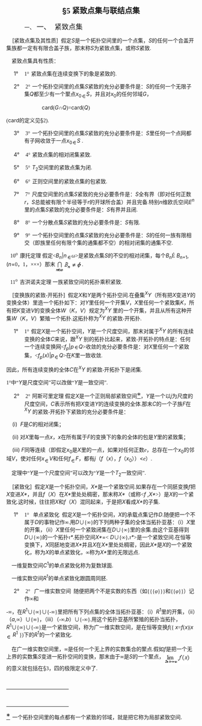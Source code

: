 <div class=Section1>
<p class=MsoNormal align=center style='text-align:center'><b><span lang=EN-US
style='font-size:15.0pt'>§</span></b><b><span lang=EN-US style='font-size:15.0pt;
font-family:宋体_GB2312'>5 </span></b><b><span lang=ZH-CN style='font-size:15.0pt;
font-family:宋体_GB2312'>紧致点集与联结点集</span></b></p>
<p class=MsoNormal style='margin-left:36.0pt;text-indent:0mm'><span lang=EN-US>一、<span
style='font:7.0pt "Times New Roman"'>&nbsp; </span></span><span lang=ZH-CN
style='font-size:14.0pt;font-family:宋体_GB2312'>一、</span><span lang=EN-US
style='font-size:7.0pt'>&nbsp;&nbsp;&nbsp; </span><span lang=ZH-CN
style='font-size:14.0pt;font-family:宋体_GB2312'>紧致点集</span></p>
<p class=MsoNormal><span lang=EN-US>&nbsp;&nbsp;&nbsp; [</span><span
lang=ZH-CN style='font-family:宋体_GB2312'>紧致点集及其性质</span><span lang=EN-US>] </span><span
lang=EN-US style='font-family:宋体_GB2312'>&nbsp;</span><span lang=ZH-CN
style='font-family:宋体_GB2312'>假定</span><i><span lang=EN-US>S</span></i><span
lang=ZH-CN style='font-family:宋体_GB2312'>是一个拓扑空间里的一个点集，</span><i><span
lang=EN-US>S</span></i><span lang=ZH-CN style='font-family:宋体_GB2312'>的任何一个合盖开集族都一定有有限合盖子族，那末称</span><i><span
lang=EN-US>S</span></i><span lang=ZH-CN style='font-family:宋体_GB2312'>为紧致点集，或称</span><i><span
lang=EN-US>S</span></i><span lang=ZH-CN style='font-family:宋体_GB2312'>紧致</span><span
lang=EN-US style='font-family:宋体_GB2312'>.</span></p>
<p class=MsoNormal><span lang=EN-US style='font-family:宋体_GB2312'>&nbsp;&nbsp;&nbsp;
</span><span lang=ZH-CN style='font-family:宋体_GB2312'>紧致点集具有性质：</span></p>
<p class=MsoNormal style='margin-left:36.0pt;text-indent:-21.25pt'><span
lang=EN-US>1°<span style='font:7.0pt "Times New Roman"'>&nbsp;&nbsp;&nbsp;&nbsp;&nbsp;&nbsp;
</span></span><span lang=EN-US style='font-family:宋体_GB2312'>1</span><span
lang=ZH-CN style='font-family:宋体_GB2312'>°</span><span lang=EN-US
style='font-size:7.0pt'>&nbsp; </span><span lang=ZH-CN style='font-family:宋体_GB2312'>紧致点集在连续变换下的象是紧致的</span><span
lang=EN-US style='font-family:宋体_GB2312'>.</span></p>
<p class=MsoNormal style='margin-left:36.0pt;text-indent:-21.25pt'><span
lang=EN-US>2°<span style='font:7.0pt "Times New Roman"'>&nbsp;&nbsp;&nbsp;&nbsp;&nbsp;&nbsp;
</span></span><span lang=EN-US style='font-family:宋体_GB2312'>2</span><span
lang=ZH-CN style='font-family:宋体_GB2312'>°</span><span lang=EN-US
style='font-size:7.0pt'>&nbsp; </span><span lang=ZH-CN style='font-family:宋体_GB2312'>一个拓扑空间里的点集</span><i><span
lang=EN-US>S</span></i><span lang=ZH-CN style='font-family:宋体_GB2312'>紧致的充分必要条件是：</span><i><span
lang=EN-US>S</span></i><span lang=ZH-CN style='font-family:宋体_GB2312'>的任何一个无限子集</span><i><span
lang=EN-US>Q</span></i><span lang=ZH-CN style='font-family:宋体_GB2312'>都至少有一个聚点</span><i><span
lang=EN-US>x</span></i><sub><span lang=EN-US>0</span></sub><i><sub><span
lang=EN-US style='font-family:宋体_GB2312'><img width=13 height=13
src="res/17e9d95da129bdd93c34fb6cc6aaaa52_5984_files/image002.gif"
u1:shapes="_x0000_i1025" align=absmiddle></span></sub><span lang=EN-US>S</span></i><span
lang=ZH-CN style='font-family:宋体_GB2312'>，并且对</span><i><span lang=EN-US>x</span></i><sub><span
lang=EN-US>0</span></sub><span lang=ZH-CN style='font-family:宋体_GB2312'>的任何邻域</span><i><span
lang=EN-US>G</span></i><span lang=ZH-CN style='font-family:宋体_GB2312'>，</span></p>
<p class=MsoNormal><span lang=EN-US>&nbsp;&nbsp;&nbsp;&nbsp;&nbsp;&nbsp;&nbsp;&nbsp;&nbsp;&nbsp;&nbsp;&nbsp;&nbsp;&nbsp;&nbsp;&nbsp;&nbsp;&nbsp;&nbsp;&nbsp;&nbsp;&nbsp;&nbsp;
card</span><span lang=EN-US style='font-family:宋体_GB2312'>(</span><i><span
lang=EN-US>G</span></i><span lang=ZH-CN style='font-family:宋体_GB2312'>∩</span><i><span
lang=EN-US>Q</span></i><span lang=EN-US style='font-family:宋体_GB2312'>)=</span><span
lang=EN-US>card</span><span lang=EN-US style='font-family:宋体_GB2312'>(</span><i><span
lang=EN-US>Q</span></i><span lang=EN-US style='font-family:宋体_GB2312'>)</span></p>
<p class=MsoNormal><span lang=EN-US style='font-family:宋体_GB2312'>(</span><span
lang=EN-US>card</span><span lang=ZH-CN style='font-family:宋体_GB2312'>的定义见</span><span
lang=EN-US>§</span><span lang=EN-US style='font-family:宋体_GB2312'>2).</span></p>
<p class=MsoNormal style='margin-left:36.0pt;text-indent:-21.25pt'><span
lang=EN-US>3°<span style='font:7.0pt "Times New Roman"'>&nbsp;&nbsp;&nbsp;&nbsp;&nbsp;&nbsp;
</span></span><span lang=EN-US style='font-family:宋体_GB2312'>3</span><span
lang=ZH-CN style='font-family:宋体_GB2312'>°</span><span lang=EN-US
style='font-size:7.0pt'>&nbsp; </span><span lang=ZH-CN style='font-family:宋体_GB2312'>一个拓扑空间里的点集</span><i><span
lang=EN-US>S</span></i><span lang=ZH-CN style='font-family:宋体_GB2312'>紧致的充分必要条件是：</span><i><span
lang=EN-US>S</span></i><span lang=ZH-CN style='font-family:宋体_GB2312'>里任何一个点网都有子网收敛于一点</span><i><span
lang=EN-US>x</span></i><sub><span lang=EN-US>0</span></sub><i><sub><span
lang=EN-US style='font-family:宋体_GB2312'><img width=13 height=13
src="res/17e9d95da129bdd93c34fb6cc6aaaa52_5984_files/image003.gif"
u1:shapes="_x0000_i1030" align=absmiddle></span></sub><span lang=EN-US>S </span></i><span
lang=EN-US style='font-family:宋体_GB2312'>.</span></p>
<p class=MsoNormal style='margin-left:36.0pt;text-indent:-21.25pt'><span
lang=EN-US>4°<span style='font:7.0pt "Times New Roman"'>&nbsp;&nbsp;&nbsp;&nbsp;&nbsp;&nbsp;
</span></span><span lang=EN-US style='font-family:宋体_GB2312'>4</span><span
lang=ZH-CN style='font-family:宋体_GB2312'>°</span><span lang=EN-US
style='font-size:7.0pt'>&nbsp; </span><span lang=ZH-CN style='font-family:宋体_GB2312'>紧致点集的相对闭集紧致</span><span
lang=EN-US style='font-family:宋体_GB2312'>.</span></p>
<p class=MsoNormal style='margin-left:36.0pt;text-indent:-21.25pt'><span
lang=EN-US>5°<span style='font:7.0pt "Times New Roman"'>&nbsp;&nbsp;&nbsp;&nbsp;&nbsp;&nbsp;
</span></span><span lang=EN-US style='font-family:宋体_GB2312'>5</span><span
lang=ZH-CN style='font-family:宋体_GB2312'>°</span><span lang=EN-US
style='font-size:7.0pt'>&nbsp; </span><i><span lang=EN-US>T</span></i><sub><span
lang=EN-US>2</span></sub><span lang=ZH-CN style='font-family:宋体_GB2312'>空间里的紧致点集为闭</span><span
lang=EN-US style='font-family:宋体_GB2312'>.</span></p>
<p class=MsoNormal style='margin-left:36.0pt;text-indent:-21.25pt'><span
lang=EN-US>6°<span style='font:7.0pt "Times New Roman"'>&nbsp;&nbsp;&nbsp;&nbsp;&nbsp;&nbsp;
</span></span><span lang=EN-US style='font-family:宋体_GB2312'>6</span><span
lang=ZH-CN style='font-family:宋体_GB2312'>°</span><span lang=EN-US
style='font-size:7.0pt'>&nbsp; </span><span lang=ZH-CN style='font-family:宋体_GB2312'>正则空间里的紧致点集的包紧致</span><span
lang=EN-US style='font-family:宋体_GB2312'>.</span></p>
<p class=MsoNormal style='margin-left:36.0pt;text-indent:-21.25pt'><span
lang=EN-US>7°<span style='font:7.0pt "Times New Roman"'>&nbsp;&nbsp;&nbsp;&nbsp;&nbsp;&nbsp;
</span></span><span lang=EN-US style='font-family:宋体_GB2312'>7</span><span
lang=ZH-CN style='font-family:宋体_GB2312'>°</span><span lang=EN-US
style='font-size:7.0pt'>&nbsp; </span><span lang=ZH-CN style='font-family:宋体_GB2312'>尺度空间里的点集</span><i><span
lang=EN-US>S</span></i><span lang=ZH-CN style='font-family:宋体_GB2312'>紧致的充分必要条件是：</span><i><span
lang=EN-US>S</span></i><span lang=ZH-CN style='font-family:宋体_GB2312'>全有界（即对任何正数</span><i><span
lang=EN-US>r</span></i><span lang=ZH-CN style='font-family:宋体_GB2312'>，</span><i><span
lang=EN-US>S</span></i><span lang=ZH-CN style='font-family:宋体_GB2312'>总能被有限个半径等于</span><i><span
lang=EN-US>r</span></i><span lang=ZH-CN style='font-family:宋体_GB2312'>的开球所合盖）并且完备</span><span
lang=EN-US style='font-family:宋体_GB2312'>.</span><span lang=ZH-CN
style='font-family:宋体_GB2312'>特别</span><i><span lang=EN-US>n</span></i><span
lang=ZH-CN style='font-family:宋体_GB2312'>维欧氏空间</span><i><span lang=EN-US>E<sup>n</sup></span></i><span
lang=ZH-CN style='font-family:宋体_GB2312'>里的点集</span><i><span lang=EN-US>S</span></i><span
lang=ZH-CN style='font-family:宋体_GB2312'>紧致的充分必要条件是：</span><i><span lang=EN-US>S</span></i><span
lang=ZH-CN style='font-family:宋体_GB2312'>有界并且闭</span><span lang=EN-US
style='font-family:宋体_GB2312'>.</span></p>
<p class=MsoNormal style='margin-left:36.0pt;text-indent:-21.25pt'><span
lang=EN-US>8°<span style='font:7.0pt "Times New Roman"'>&nbsp;&nbsp;&nbsp;&nbsp;&nbsp;&nbsp;
</span></span><span lang=EN-US style='font-family:宋体_GB2312'>8</span><span
lang=ZH-CN style='font-family:宋体_GB2312'>°</span><span lang=EN-US
style='font-size:7.0pt'>&nbsp; </span><span lang=ZH-CN style='font-family:宋体_GB2312'>一个分散点集</span><i><span
lang=EN-US>S</span></i><span lang=ZH-CN style='font-family:宋体_GB2312'>紧致的充分必要条件是：</span><i><span
lang=EN-US>S</span></i><span lang=ZH-CN style='font-family:宋体_GB2312'>有限</span><span
lang=EN-US style='font-family:宋体_GB2312'>.</span></p>
<p class=MsoNormal style='margin-left:36.0pt;text-indent:-21.25pt'><span
lang=EN-US>9°<span style='font:7.0pt "Times New Roman"'>&nbsp;&nbsp;&nbsp;&nbsp;&nbsp;&nbsp;
</span></span><span lang=EN-US style='font-family:宋体_GB2312'>9</span><span
lang=ZH-CN style='font-family:宋体_GB2312'>°</span><span lang=EN-US
style='font-size:7.0pt'>&nbsp; </span><span lang=ZH-CN style='font-family:宋体_GB2312'>一个拓扑空间里的点集</span><i><span
lang=EN-US>S</span></i><span lang=ZH-CN style='font-family:宋体_GB2312'>紧致的充分必要条件是：</span><i><span
lang=EN-US>S</span></i><span lang=ZH-CN style='font-family:宋体_GB2312'>的任何一族有限相交（即族里任何有限个集的通集都不空）的相对闭集的通集不空</span><span
lang=EN-US style='font-family:宋体_GB2312'>.</span></p>
<p class=MsoNormal><span lang=EN-US style='font-family:宋体_GB2312'>&nbsp;&nbsp;
10<sup>o&nbsp; </sup></span><span lang=ZH-CN style='font-family:宋体_GB2312'>康托定理
假定</span><span lang=EN-US style='font-family:宋体_GB2312'>&lt;</span><i><span
lang=EN-US>B<sub>n</sub></span></i><span lang=EN-US>|<i>n</i></span><i><sub><span
lang=EN-US style='font-family:宋体_GB2312'><img width=13 height=13
src="res/17e9d95da129bdd93c34fb6cc6aaaa52_5984_files/image004.gif"
u1:shapes="_x0000_i1031" align=absmiddle></span></sub></i><i><span lang=ZH-CN
style='font-family:宋体_GB2312'>ω</span></i><span lang=EN-US style='font-family:
宋体_GB2312'>&gt;</span><span lang=ZH-CN style='font-family:宋体_GB2312'>是紧致点集</span><i><span
lang=EN-US>S</span></i><span lang=ZH-CN style='font-family:宋体_GB2312'>的不空的相对闭集，每个</span><i><span
lang=EN-US>B<sub>n</sub></span></i><span lang=EN-US style='font-family:Symbol'>&Eacute;</span><i><span
lang=EN-US> B<sub>n</sub></span></i><sub><span lang=EN-US>+1</span></sub><span
lang=EN-US>,(<i>n</i>=</span><span lang=EN-US style='font-family:宋体_GB2312'>0</span><span
lang=ZH-CN style='font-family:宋体_GB2312'>，</span><span lang=EN-US
style='font-family:宋体_GB2312'>1</span><span lang=ZH-CN style='font-family:宋体_GB2312'>，</span><span
lang=EN-US style='font-family:Symbol'>×××</span><span lang=ZH-CN
style='font-family:宋体_GB2312'>）那末</span><sub><span lang=EN-US style='font-family:
宋体_GB2312'><img width=71 height=32
src="res/17e9d95da129bdd93c34fb6cc6aaaa52_5984_files/image006.gif"
u1:shapes="_x0000_i1032" align=absmiddle></span></sub><span lang=EN-US
style='font-family:宋体_GB2312'>.</span></p>
<p class=MsoNormal><span lang=EN-US style='font-family:宋体_GB2312'>&nbsp;&nbsp;
11<sup>o&nbsp; </sup></span><span lang=ZH-CN style='font-family:宋体_GB2312'>吉洪诺夫定理
一族紧致空间的拓扑乘积紧致</span><span lang=EN-US style='font-family:宋体_GB2312'>.</span></p>
<p class=MsoNormal><span lang=EN-US>&nbsp;&nbsp;&nbsp; [</span><span
lang=ZH-CN style='font-family:宋体_GB2312'>变换族的紧致</span><span lang=EN-US
style='font-family:宋体_GB2312'>-</span><span lang=ZH-CN style='font-family:宋体_GB2312'>开拓扑</span><span
lang=EN-US>] </span><span lang=EN-US style='font-family:宋体_GB2312'>&nbsp;</span><span
lang=ZH-CN style='font-family:宋体_GB2312'>假定</span><i><span lang=EN-US>X</span></i><span
lang=ZH-CN style='font-family:宋体_GB2312'>和</span><i><span lang=EN-US>Y</span></i><span
lang=ZH-CN style='font-family:宋体_GB2312'>是两个拓扑空间</span><span lang=EN-US
style='font-family:宋体_GB2312'>.</span><span lang=ZH-CN style='font-family:宋体_GB2312'>在叠集</span><i><sup><span
lang=EN-US>X</span></sup><span lang=EN-US>Y</span></i><span lang=ZH-CN
style='font-family:宋体_GB2312'>（所有把</span><i><span lang=EN-US>X</span></i><span
lang=ZH-CN style='font-family:宋体_GB2312'>变进</span><i><span lang=EN-US>Y</span></i><span
lang=ZH-CN style='font-family:宋体_GB2312'>的变换全体）里造一个拓扑如下：对</span><i><span
lang=EN-US>Y</span></i><span lang=ZH-CN style='font-family:宋体_GB2312'>里任何一个开集</span><i><span
lang=EN-US>V</span></i><span lang=ZH-CN style='font-family:宋体_GB2312'>，</span><i><span
lang=EN-US>X</span></i><span lang=ZH-CN style='font-family:宋体_GB2312'>里任何一个紧致集</span><i><span
lang=EN-US>K</span></i><span lang=ZH-CN style='font-family:宋体_GB2312'>，所有把</span><i><span
lang=EN-US>K</span></i><span lang=ZH-CN style='font-family:宋体_GB2312'>变进</span><i><span
lang=EN-US>V</span></i><span lang=ZH-CN style='font-family:宋体_GB2312'>的变换全体</span><i><span
lang=EN-US>W</span></i><span lang=ZH-CN style='font-family:宋体_GB2312'>（</span><i><span
lang=EN-US>K</span></i><span lang=ZH-CN style='font-family:宋体_GB2312'>，</span><i><span
lang=EN-US>V</span></i><span lang=ZH-CN style='font-family:宋体_GB2312'>）规定为</span><i><sup><span
lang=EN-US>X</span></sup><span lang=EN-US>Y </span></i><span lang=ZH-CN
style='font-family:宋体_GB2312'>里的一个开集，并且从所有这种开集</span><i><span lang=EN-US>W</span></i><span
lang=ZH-CN style='font-family:宋体_GB2312'>（</span><i><span lang=EN-US>K</span></i><span
lang=ZH-CN style='font-family:宋体_GB2312'>，</span><i><span lang=EN-US>V</span></i><span
lang=ZH-CN style='font-family:宋体_GB2312'>）繁殖一个拓扑</span><span lang=EN-US
style='font-family:宋体_GB2312'>.</span><span lang=ZH-CN style='font-family:宋体_GB2312'>这拓扑称为</span><i><sup><span
lang=EN-US>X</span></sup><span lang=EN-US>Y </span></i><span lang=ZH-CN
style='font-family:宋体_GB2312'>的紧致</span><span lang=EN-US style='font-family:
宋体_GB2312'>-</span><span lang=ZH-CN style='font-family:宋体_GB2312'>开拓扑</span><span
lang=EN-US style='font-family:宋体_GB2312'>.</span></p>
<p class=MsoNormal style='margin-left:36.0pt;text-indent:-21.25pt'><span
lang=EN-US>1°<span style='font:7.0pt "Times New Roman"'>&nbsp;&nbsp;&nbsp;&nbsp;&nbsp;&nbsp;
</span></span><span lang=EN-US style='font-family:宋体_GB2312'>1</span><span
lang=ZH-CN style='font-family:宋体_GB2312'>°</span><span lang=EN-US
style='font-size:7.0pt'>&nbsp; </span><span lang=ZH-CN style='font-family:宋体_GB2312'>假定</span><i><span
lang=EN-US>X</span></i><span lang=ZH-CN style='font-family:宋体_GB2312'>是一个拓扑空间，</span><i><span
lang=EN-US>Y</span></i><span lang=ZH-CN style='font-family:宋体_GB2312'>是一个尺度空间，那末对属于</span><i><sup><span
lang=EN-US>X</span></sup><span lang=EN-US>Y </span></i><span lang=ZH-CN
style='font-family:宋体_GB2312'>的所有连续变换的全体</span><i><span lang=EN-US>C</span></i><span
lang=ZH-CN style='font-family:宋体_GB2312'>来说，跟</span><i><sup><span lang=EN-US>X</span></sup><span
lang=EN-US>Y </span></i><span lang=ZH-CN style='font-family:宋体_GB2312'>别的拓扑比起来，紧致</span><span
lang=EN-US style='font-family:宋体_GB2312'>-</span><span lang=ZH-CN
style='font-family:宋体_GB2312'>开拓扑的特点是：任何一个连续变换网</span><span lang=EN-US
style='font-family:宋体_GB2312'>&lt;</span><i><span lang=EN-US>f<sub>p</sub></span></i><span
lang=EN-US>|<i>p</i></span><i><sub><span lang=EN-US style='font-family:宋体_GB2312'><img
width=13 height=13 src="res/17e9d95da129bdd93c34fb6cc6aaaa52_5984_files/image007.gif"
u1:shapes="_x0000_i1033"></span></sub><span lang=EN-US>Q</span></i><span
lang=EN-US style='font-family:宋体_GB2312'>&gt;</span><span lang=ZH-CN
style='font-family:宋体_GB2312'>收敛的充分必要条件是：对</span><i><span lang=EN-US>X</span></i><span
lang=ZH-CN style='font-family:宋体_GB2312'>里任何一个紧致集，</span><span lang=EN-US
style='font-family:宋体_GB2312'>&lt;</span><i><span lang=EN-US>f<sub>p</sub></span></i><span
lang=EN-US>(<i>x</i>)|<i>p</i></span><i><sub><span lang=EN-US style='font-family:
宋体_GB2312'><img width=13 height=13
src="res/17e9d95da129bdd93c34fb6cc6aaaa52_5984_files/image008.gif"
u1:shapes="_x0000_i1034" align=absmiddle></span></sub><span lang=EN-US>Q</span></i><span
lang=EN-US style='font-family:宋体_GB2312'>&gt;</span><span lang=ZH-CN
style='font-family:宋体_GB2312'>在</span><i><span lang=EN-US>K</span></i><span
lang=ZH-CN style='font-family:宋体_GB2312'>里一致收敛</span><span lang=EN-US
style='font-family:宋体_GB2312'>.</span></p>
<p class=MsoNormal><span lang=ZH-CN style='font-family:宋体_GB2312'>因此，所有连续变换的全体</span><i><span
lang=EN-US>C</span></i><span lang=ZH-CN style='font-family:宋体_GB2312'>在</span><i><sup><span
lang=EN-US>X</span></sup><span lang=EN-US>Y </span></i><span lang=ZH-CN
style='font-family:宋体_GB2312'>的紧致</span><span lang=EN-US style='font-family:
宋体_GB2312'>-</span><span lang=ZH-CN style='font-family:宋体_GB2312'>开拓扑下是闭集</span><span
lang=EN-US style='font-family:宋体_GB2312'>.</span></p>
<p class=MsoNormal><span lang=EN-US style='font-family:宋体_GB2312'>1</span><span
lang=EN-US style='font-family:Symbol'>°</span><span lang=ZH-CN
style='font-family:宋体_GB2312'>中“</span><i><span lang=EN-US>Y</span></i><span
lang=ZH-CN style='font-family:宋体_GB2312'>是尺度空间”可以改做“</span><i><span lang=EN-US>Y</span></i><span
lang=ZH-CN style='font-family:宋体_GB2312'>是一致空间”</span><span lang=EN-US
style='font-family:宋体_GB2312'>.</span></p>
<p class=MsoNormal style='margin-left:36.0pt;text-indent:-21.25pt'><span
lang=EN-US>2°<span style='font:7.0pt "Times New Roman"'>&nbsp;&nbsp;&nbsp;&nbsp;&nbsp;&nbsp;
</span></span><span lang=EN-US style='font-family:宋体_GB2312'>2</span><span
lang=ZH-CN style='font-family:宋体_GB2312'>°</span><span lang=EN-US
style='font-size:7.0pt'>&nbsp; </span><span lang=ZH-CN style='font-family:宋体_GB2312'>阿斯可里定理
假定</span><i><span lang=EN-US>X</span></i><span lang=ZH-CN style='font-family:
宋体_GB2312'>是一个正则局部紧致空间</span><a href="#None" name="_ftnref1" title=""><span
class=MsoFootnoteReference><span lang=EN-US style='font-size:15.0pt;font-family:
宋体_GB2312'>*</span></span></a><span lang=ZH-CN style='font-family:宋体_GB2312'>，</span><i><span
lang=EN-US>Y</span></i><span lang=ZH-CN style='font-family:宋体_GB2312'>是一个以</span><i><span
lang=EN-US>j</span></i><span lang=ZH-CN style='font-family:宋体_GB2312'>为尺度的尺度空间，</span><i><span
lang=EN-US>C</span></i><span lang=ZH-CN style='font-family:宋体_GB2312'>表示所有把</span><i><span
lang=EN-US>X</span></i><span lang=ZH-CN style='font-family:宋体_GB2312'>变进</span><i><span
lang=EN-US>Y</span></i><span lang=ZH-CN style='font-family:宋体_GB2312'>的连续变换的全体</span><span
lang=EN-US style='font-family:宋体_GB2312'>.</span><span lang=ZH-CN
style='font-family:宋体_GB2312'>那末</span><i><span lang=EN-US>C</span></i><span
lang=ZH-CN style='font-family:宋体_GB2312'>的一个子族</span><i><span lang=EN-US>F</span></i><span
lang=ZH-CN style='font-family:宋体_GB2312'>在</span><i><sup><span lang=EN-US>X</span></sup><span
lang=EN-US>Y </span></i><span lang=ZH-CN style='font-family:宋体_GB2312'>的紧致</span><span
lang=EN-US style='font-family:宋体_GB2312'>-</span><span lang=ZH-CN
style='font-family:宋体_GB2312'>开拓扑下紧致的充分必要条件是：</span></p>
<p class=MsoNormal><span lang=EN-US>&nbsp;&nbsp;&nbsp; (i) <i>&nbsp;F</i></span><span
lang=ZH-CN style='font-family:宋体_GB2312'>是</span><i><span lang=EN-US>C</span></i><span
lang=ZH-CN style='font-family:宋体_GB2312'>的相对闭集；</span></p>
<p class=MsoNormal><span lang=EN-US>&nbsp;&nbsp;&nbsp; (ii)</span><span
lang=EN-US style='font-family:宋体_GB2312'> </span><span lang=ZH-CN
style='font-family:宋体_GB2312'>对</span><i><span lang=EN-US>X</span></i><span
lang=ZH-CN style='font-family:宋体_GB2312'>里每一点</span><i><span lang=EN-US>x</span></i><span
lang=ZH-CN style='font-family:宋体_GB2312'>，</span><i><span lang=EN-US>x</span></i><span
lang=ZH-CN style='font-family:宋体_GB2312'>在所有属于</span><i><span lang=EN-US>F</span></i><span
lang=ZH-CN style='font-family:宋体_GB2312'>的变换下的象的全体的包是</span><i><span
lang=EN-US>Y</span></i><span lang=ZH-CN style='font-family:宋体_GB2312'>里的紧致集；</span></p>
<p class=MsoNormal><span lang=EN-US>&nbsp;&nbsp;&nbsp; (iii) <i>F</i></span><span
lang=ZH-CN style='font-family:宋体_GB2312'>同等连续（即假定</span><i><span lang=EN-US>x</span></i><sub><span
lang=EN-US>0</span></sub><span lang=ZH-CN style='font-family:宋体_GB2312'>是</span><i><span
lang=EN-US>X</span></i><span lang=ZH-CN style='font-family:宋体_GB2312'>里的一点，如果对任何正数</span><i><span
lang=EN-US style='font-family:Symbol'>e</span></i><span lang=ZH-CN
style='font-family:宋体_GB2312'>，总存在一个</span><i><span lang=EN-US>x</span></i><sub><span
lang=EN-US>0</span></sub><span lang=ZH-CN style='font-family:宋体_GB2312'>的邻域</span><i><span
lang=EN-US>V</span></i><span lang=ZH-CN style='font-family:宋体_GB2312'>，使对任何</span><i><span
lang=EN-US>x</span></i><i><sub><span lang=EN-US style='font-family:宋体_GB2312'><img
width=13 height=13 src="res/17e9d95da129bdd93c34fb6cc6aaaa52_5984_files/image009.gif"
u1:shapes="_x0000_i1035" align=absmiddle></span></sub><span lang=EN-US>V</span></i><span
lang=ZH-CN style='font-family:宋体_GB2312'>和任何</span><i><span lang=EN-US>f</span></i><i><sub><span
lang=EN-US style='font-family:宋体_GB2312'><img width=13 height=13
src="res/17e9d95da129bdd93c34fb6cc6aaaa52_5984_files/image010.gif"
u1:shapes="_x0000_i1036" align=absmiddle></span></sub><span lang=EN-US>F</span></i><span
lang=ZH-CN style='font-family:宋体_GB2312'>，都有</span><i><span lang=EN-US>j</span></i><span
lang=ZH-CN style='font-family:宋体_GB2312'>（</span><i><span lang=EN-US>f</span></i><span
lang=ZH-CN style='font-family:宋体_GB2312'>（</span><i><span lang=EN-US>x</span></i><span
lang=ZH-CN style='font-family:宋体_GB2312'>），</span><i><span lang=EN-US>f</span></i><span
lang=ZH-CN style='font-family:宋体_GB2312'>（</span><i><span lang=EN-US>x</span></i><sub><span
lang=EN-US>0</span></sub><span lang=ZH-CN style='font-family:宋体_GB2312'>））</span><span
lang=EN-US>&lt;</span><i><span lang=EN-US style='font-family:Symbol'>e</span></i><span
lang=ZH-CN style='font-family:宋体_GB2312'>）</span><span lang=EN-US
style='font-family:宋体_GB2312'>.</span></p>
<p class=MsoNormal><span lang=EN-US style='font-family:宋体_GB2312'>&nbsp;&nbsp;&nbsp;
</span><span lang=ZH-CN style='font-family:宋体_GB2312'>定理中“</span><i><span
lang=EN-US>Y</span></i><span lang=ZH-CN style='font-family:宋体_GB2312'>是一个尺度空间”可以改为“</span><i><span
lang=EN-US>Y</span></i><span lang=ZH-CN style='font-family:宋体_GB2312'>是一个</span><i><span
lang=EN-US>T</span></i><sub><span lang=EN-US>2</span></sub><span lang=ZH-CN
style='font-family:宋体_GB2312'>一致空间”</span><span lang=EN-US style='font-family:
宋体_GB2312'>.</span></p>
<p class=MsoNormal><span lang=EN-US>&nbsp;&nbsp;&nbsp; [</span><span
lang=ZH-CN style='font-family:宋体_GB2312'>紧致化</span><span lang=EN-US>] </span><span
lang=EN-US style='font-family:宋体_GB2312'>&nbsp;</span><span lang=ZH-CN
style='font-family:宋体_GB2312'>假定</span><i><span lang=EN-US>X</span></i><span
lang=ZH-CN style='font-family:宋体_GB2312'>是一个拓扑空间，</span><i><span lang=EN-US>X*</span></i><span
lang=ZH-CN style='font-family:宋体_GB2312'>是一个紧致空间</span><span lang=EN-US
style='font-family:宋体_GB2312'>.</span><span lang=ZH-CN style='font-family:宋体_GB2312'>如果存在一个同胚变换</span><i><span
lang=EN-US>f</span></i><span lang=ZH-CN style='font-family:宋体_GB2312'>把</span><i><span
lang=EN-US>X</span></i><span lang=ZH-CN style='font-family:宋体_GB2312'>变进</span><i><span
lang=EN-US>X*</span></i><span lang=ZH-CN style='font-family:宋体_GB2312'>，并且</span><i><span
lang=EN-US>f</span></i><span lang=ZH-CN style='font-family:宋体_GB2312'>（</span><i><span
lang=EN-US>X</span></i><span lang=ZH-CN style='font-family:宋体_GB2312'>）在</span><i><span
lang=EN-US>X*</span></i><span lang=ZH-CN style='font-family:宋体_GB2312'>里处处稠密，那末称</span><i><span
lang=EN-US>X*</span></i><span lang=ZH-CN style='font-family:宋体_GB2312'>（或称</span><span
lang=EN-US style='font-family:宋体_GB2312'>&lt;</span><i><span lang=EN-US>f </span></i><span
lang=EN-US>,<i>X*</i></span><span lang=EN-US style='font-family:宋体_GB2312'>&gt;</span><span
lang=ZH-CN style='font-family:宋体_GB2312'>）是</span><i><span lang=EN-US>X</span></i><span
lang=ZH-CN style='font-family:宋体_GB2312'>的一个紧致化</span><span lang=EN-US
style='font-family:宋体_GB2312'>.</span><span lang=ZH-CN style='font-family:宋体_GB2312'>这时候，往往把</span><i><span
lang=EN-US>X</span></i><span lang=ZH-CN style='font-family:宋体_GB2312'>和</span><i><span
lang=EN-US>f</span></i><span lang=ZH-CN style='font-family:宋体_GB2312'>（</span><i><span
lang=EN-US>X</span></i><span lang=ZH-CN style='font-family:宋体_GB2312'>）混同起来，于是把</span><i><span
lang=EN-US>X</span></i><span lang=ZH-CN style='font-family:宋体_GB2312'>看成</span><i><span
lang=EN-US>X*</span></i><span lang=ZH-CN style='font-family:宋体_GB2312'>的子集</span><span
lang=EN-US style='font-family:宋体_GB2312'>.</span></p>
<p class=MsoNormal style='margin-left:36.0pt;text-indent:-21.25pt'><span
lang=EN-US>1°<span style='font:7.0pt "Times New Roman"'>&nbsp;&nbsp;&nbsp;&nbsp;&nbsp;&nbsp;
</span></span><span lang=EN-US style='font-family:宋体_GB2312'>1</span><span
lang=ZH-CN style='font-family:宋体_GB2312'>°</span><span lang=EN-US
style='font-size:7.0pt'>&nbsp;&nbsp;&nbsp; </span><span lang=ZH-CN
style='font-family:宋体_GB2312'>单点紧致化</span><span lang=EN-US style='font-family:
宋体_GB2312'>&nbsp; </span><span lang=ZH-CN style='font-family:宋体_GB2312'>假定</span><i><span
lang=EN-US>X</span></i><span lang=ZH-CN style='font-family:宋体_GB2312'>是一个拓扑空间，</span><i><span
lang=EN-US>X</span></i><span lang=ZH-CN style='font-family:宋体_GB2312'>的承载点集记作</span><i><span
lang=EN-US>D</span></i><span lang=EN-US style='font-family:宋体_GB2312'>.</span><span
lang=ZH-CN style='font-family:宋体_GB2312'>随便把一个不属于</span><i><span lang=EN-US>D</span></i><span
lang=ZH-CN style='font-family:宋体_GB2312'>的事物记作∞</span><span lang=EN-US
style='font-family:宋体_GB2312'>.</span><span lang=ZH-CN style='font-family:宋体_GB2312'>用</span><i><span
lang=EN-US>D</span></i><span lang=ZH-CN style='font-family:宋体_GB2312'>∪</span><span
lang=EN-US style='font-family:宋体_GB2312'>{</span><span lang=ZH-CN
style='font-family:宋体_GB2312'>∞</span><span lang=EN-US style='font-family:宋体_GB2312'>}</span><span
lang=ZH-CN style='font-family:宋体_GB2312'>的下列两种子集的全体当拓扑亚基：（</span><span
lang=EN-US>i</span><span lang=ZH-CN style='font-family:宋体_GB2312'>）</span><i><span
lang=EN-US>X</span></i><span lang=ZH-CN style='font-family:宋体_GB2312'>里的开集，（</span><span
lang=EN-US>ii</span><span lang=ZH-CN style='font-family:宋体_GB2312'>）</span><i><span
lang=EN-US>X</span></i><span lang=ZH-CN style='font-family:宋体_GB2312'>里任何一个紧致闭集在</span><i><span
lang=EN-US>D</span></i><span lang=ZH-CN style='font-family:宋体_GB2312'>∪</span><span
lang=EN-US style='font-family:宋体_GB2312'>{</span><span lang=ZH-CN
style='font-family:宋体_GB2312'>∞</span><span lang=EN-US style='font-family:宋体_GB2312'>}</span><span
lang=ZH-CN style='font-family:宋体_GB2312'>里的余集</span><span lang=EN-US
style='font-family:宋体_GB2312'>.</span><span lang=ZH-CN style='font-family:宋体_GB2312'>由这个亚基得到</span><i><span
lang=EN-US>D</span></i><span lang=ZH-CN style='font-family:宋体_GB2312'>∪</span><span
lang=EN-US style='font-family:宋体_GB2312'>{</span><span lang=ZH-CN
style='font-family:宋体_GB2312'>∞</span><span lang=EN-US style='font-family:宋体_GB2312'>}</span><span
lang=ZH-CN style='font-family:宋体_GB2312'>的一个拓扑<i>τ</i></span><i><span
lang=EN-US>*</span></i><span lang=EN-US style='font-family:宋体_GB2312'>.</span><span
lang=ZH-CN style='font-family:宋体_GB2312'>拓扑空间</span><i><span lang=EN-US>X*</span></i><span
lang=EN-US>=</span><span lang=EN-US style='font-family:宋体_GB2312'>&lt;</span><i><span
lang=EN-US> D</span></i><span lang=ZH-CN style='font-family:宋体_GB2312'>∪</span><span
lang=EN-US style='font-family:宋体_GB2312'>{</span><span lang=ZH-CN
style='font-family:宋体_GB2312'>∞</span><span lang=EN-US style='font-family:宋体_GB2312'>},</span><i><span
lang=ZH-CN style='font-family:宋体_GB2312'>τ</span><span lang=EN-US>*</span></i><span
lang=EN-US style='font-family:宋体_GB2312'>&gt;</span><span lang=ZH-CN
style='font-family:宋体_GB2312'>是一个紧致空间</span><span lang=EN-US style='font-family:
宋体_GB2312'>.</span><span lang=ZH-CN style='font-family:宋体_GB2312'>在恒等变换下，</span><i><span
lang=EN-US>X</span></i><span lang=ZH-CN style='font-family:宋体_GB2312'>同胚地变进</span><i><span
lang=EN-US>X*</span></i><span lang=ZH-CN style='font-family:宋体_GB2312'>并且</span><i><span
lang=EN-US>X</span></i><span lang=ZH-CN style='font-family:宋体_GB2312'>在</span><i><span
lang=EN-US>X*</span></i><span lang=ZH-CN style='font-family:宋体_GB2312'>里处处稠密，因此</span><i><span
lang=EN-US>X*</span></i><span lang=ZH-CN style='font-family:宋体_GB2312'>是</span><i><span
lang=EN-US>X</span></i><span lang=ZH-CN style='font-family:宋体_GB2312'>的一个紧致化，称为</span><i><span
lang=EN-US>X</span></i><span lang=ZH-CN style='font-family:宋体_GB2312'>的单点紧致化，∞称为</span><i><span
lang=EN-US>X*</span></i><span lang=ZH-CN style='font-family:宋体_GB2312'>里的无限远点</span><span
lang=EN-US style='font-family:宋体_GB2312'>.</span></p>
<p class=MsoNormal><span lang=EN-US style='font-family:宋体_GB2312'>&nbsp;&nbsp;&nbsp;
</span><span lang=ZH-CN style='font-family:宋体_GB2312'>一维复数空间</span><i><span
lang=EN-US>C</span></i><sup><span lang=EN-US>1</span></sup><span lang=ZH-CN
style='font-family:宋体_GB2312'>的单点紧致化称为复数球面</span><span lang=EN-US
style='font-family:宋体_GB2312'>.</span></p>
<p class=MsoNormal><span lang=EN-US style='font-family:宋体_GB2312'>&nbsp;&nbsp;&nbsp;
</span><span lang=ZH-CN style='font-family:宋体_GB2312'>一维实数空间</span><i><span
lang=EN-US>R</span></i><sup><span lang=EN-US>1</span></sup><span lang=ZH-CN
style='font-family:宋体_GB2312'>的单点紧致化跟圆周同胚</span><span lang=EN-US
style='font-family:宋体_GB2312'>.</span></p>
<p class=MsoNormal style='margin-left:36.0pt;text-indent:-21.25pt'><span
lang=EN-US>2°<span style='font:7.0pt "Times New Roman"'>&nbsp;&nbsp;&nbsp;&nbsp;&nbsp;&nbsp;
</span></span><span lang=EN-US style='font-family:宋体_GB2312'>2</span><span
lang=ZH-CN style='font-family:宋体_GB2312'>°</span><span lang=EN-US
style='font-size:7.0pt'>&nbsp;&nbsp;&nbsp; </span><span lang=ZH-CN
style='font-family:宋体_GB2312'>广一维实数空间</span><span lang=EN-US style='font-family:
宋体_GB2312'>&nbsp; </span><span lang=ZH-CN style='font-family:宋体_GB2312'>随便把两个不是实数的东西（如</span><span
lang=EN-US style='font-family:宋体_GB2312'>{{{</span><i><span lang=ZH-CN
style='font-family:宋体_GB2312'>φ</span></i><span lang=EN-US style='font-family:
宋体_GB2312'>}}}</span><span lang=ZH-CN style='font-family:宋体_GB2312'>和</span><span
lang=EN-US style='font-family:宋体_GB2312'>{{</span><i><span lang=ZH-CN
style='font-family:宋体_GB2312'>φ</span></i><span lang=EN-US style='font-family:
宋体_GB2312'>}}</span><span lang=ZH-CN style='font-family:宋体_GB2312'>）记作∞和</span></p>
<p class=MsoNormal><span lang=EN-US style='font-family:宋体_GB2312'>-</span><span
lang=ZH-CN style='font-family:宋体_GB2312'>∞，在</span><i><span lang=EN-US>R</span></i><sup><span
lang=EN-US>1</span></sup><span lang=ZH-CN style='font-family:宋体_GB2312'>∪</span><span
lang=EN-US style='font-family:宋体_GB2312'>{</span><span lang=ZH-CN
style='font-family:宋体_GB2312'>∞</span><span lang=EN-US style='font-family:宋体_GB2312'>}</span><span
lang=ZH-CN style='font-family:宋体_GB2312'>∪</span><span lang=EN-US
style='font-family:宋体_GB2312'>{-</span><span lang=ZH-CN style='font-family:
宋体_GB2312'>∞</span><span lang=EN-US style='font-family:宋体_GB2312'>}</span><span
lang=ZH-CN style='font-family:宋体_GB2312'>里把所有下列点集的全体当拓扑亚基：（</span><span
lang=EN-US>i</span><span lang=ZH-CN style='font-family:宋体_GB2312'>）</span><i><span
lang=EN-US>R</span></i><sup><span lang=EN-US>1</span></sup><span lang=ZH-CN
style='font-family:宋体_GB2312'>里的开集，（</span><span lang=EN-US>ii</span><span
lang=ZH-CN style='font-family:宋体_GB2312'>）（</span><i><span lang=EN-US>a</span></i><span
lang=EN-US>,</span><span lang=ZH-CN style='font-family:宋体_GB2312'>∞</span><span
lang=ZH-CN style='font-family:宋体_GB2312'>）∪</span><span lang=EN-US
style='font-family:宋体_GB2312'>{</span><span lang=ZH-CN style='font-family:宋体_GB2312'>∞</span><span
lang=EN-US style='font-family:宋体_GB2312'>}</span><span lang=ZH-CN
style='font-family:宋体_GB2312'>，（</span><span lang=EN-US>iii</span><span
lang=ZH-CN style='font-family:宋体_GB2312'>）（</span><span lang=EN-US
style='font-family:宋体_GB2312'>-</span><span lang=ZH-CN style='font-family:宋体_GB2312'>∞</span><span
lang=EN-US style='font-family:宋体_GB2312'>,</span><i><span lang=EN-US>b</span></i><span
lang=ZH-CN style='font-family:宋体_GB2312'>）∪</span><span lang=EN-US
style='font-family:宋体_GB2312'>{-</span><span lang=ZH-CN style='font-family:
宋体_GB2312'>∞</span><span lang=EN-US style='font-family:宋体_GB2312'>}.</span><span
lang=ZH-CN style='font-family:宋体_GB2312'>用这个拓扑亚基所繁殖的拓扑当拓扑，</span><i><span
lang=EN-US>R</span></i><sup><span lang=EN-US>1</span></sup><span lang=ZH-CN
style='font-family:宋体_GB2312'>∪</span><span lang=EN-US style='font-family:宋体_GB2312'>{</span><span
lang=ZH-CN style='font-family:宋体_GB2312'>∞</span><span lang=EN-US
style='font-family:宋体_GB2312'>}</span><span lang=ZH-CN style='font-family:宋体_GB2312'>∪</span><span
lang=EN-US style='font-family:宋体_GB2312'>{-</span><span lang=ZH-CN
style='font-family:宋体_GB2312'>∞</span><span lang=EN-US style='font-family:宋体_GB2312'>}</span><span
lang=ZH-CN style='font-family:宋体_GB2312'>是一个紧致空间，称为广一维实数空间，是在恒等变换</span><i><span
lang=EN-US>f</span></i><span lang=EN-US style='font-family:宋体_GB2312'>({ </span><i><span
lang=EN-US>x</span></i><span lang=EN-US style='font-family:宋体_GB2312'>=</span><i><span
lang=EN-US>f</span></i><span lang=EN-US style='font-family:宋体_GB2312'>(</span><i><span
lang=EN-US>x</span></i><span lang=EN-US style='font-family:宋体_GB2312'>)|</span><i><span
lang=EN-US>x</span></i><i><sub><span lang=EN-US style='font-family:宋体_GB2312'><img
width=13 height=13 src="res/17e9d95da129bdd93c34fb6cc6aaaa52_5984_files/image011.gif"
u1:shapes="_x0000_i1037" align=absmiddle></span></sub><span lang=EN-US> R</span></i><sup><span
lang=EN-US>1</span></sup><i><span lang=EN-US> </span></i><span lang=EN-US
style='font-family:宋体_GB2312'>})</span><span lang=ZH-CN style='font-family:
宋体_GB2312'>下的</span><i><span lang=EN-US>R</span></i><sup><span lang=EN-US>1</span></sup><span
lang=ZH-CN style='font-family:宋体_GB2312'>的一个紧致化</span><span lang=EN-US
style='font-family:宋体_GB2312'>.</span></p>
<p class=MsoNormal><span lang=EN-US style='font-family:宋体_GB2312'>&nbsp;&nbsp;&nbsp;
</span><span lang=ZH-CN style='font-family:宋体_GB2312'>在广一维实数空间里，∞是任何一个无上界的实数集合的聚点</span><span
lang=EN-US style='font-family:宋体_GB2312'>.</span><span lang=ZH-CN
style='font-family:宋体_GB2312'>假如</span><i><span lang=EN-US>f</span></i><span
lang=ZH-CN style='font-family:宋体_GB2312'>是把一个无上界的实数集</span><i><span lang=EN-US>S</span></i><span
lang=ZH-CN style='font-family:宋体_GB2312'>变进一拓扑空间的变换，那末由于∞是</span><i><span
lang=EN-US>S</span></i><span lang=ZH-CN style='font-family:宋体_GB2312'>的一个聚点，</span><sub><span
lang=EN-US style='font-family:宋体_GB2312'><img width=71 height=29
src="res/17e9d95da129bdd93c34fb6cc6aaaa52_5984_files/image013.gif"
u1:shapes="_x0000_i1038" align=absmiddle></span></sub><span lang=ZH-CN
style='font-family:宋体_GB2312'>的意义就包括在</span><span lang=EN-US>§</span><span
lang=EN-US style='font-family:宋体_GB2312'>3</span><span lang=ZH-CN
style='font-family:宋体_GB2312'>，四的极限定义中了</span><span lang=EN-US
style='font-family:宋体_GB2312'>.</span></p>
<div>
<p class=MsoNormal align=left style='margin:0mm;margin-bottom:.0001pt;
text-align:left'><span lang=EN-US style='font-family:宋体'><br clear=all>
</span></p>
<div class=MsoNormal align=left style='margin:0mm;margin-bottom:.0001pt;
text-align:left'><span lang=EN-US style='font-family:宋体'>
<hr size=1 width="33%" align=left>
</span></div>
</div>
</div>
<div><br clear=all>
<hr align=left size=1 width="33%">
<div id=ftn1>
<p class=MsoFootnoteText><a href="#None" name="_ftn1" title=""><span
class=MsoFootnoteReference><span lang=EN-US style='font-size:15.0pt'>*</span></span></a><span
lang=EN-US style='font-size:15.0pt'> </span><span lang=ZH-CN style='font-size:
10.5pt;font-family:宋体_GB2312'>一个拓扑空间里的每点都有一个紧致的邻域，就是把它称为局部紧致空间</span><span
lang=EN-US style='font-size:10.5pt'>.</span></p>
</div>
</div>